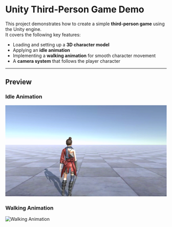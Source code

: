 # Unity Third-Person Game Demo

This project demonstrates how to create a simple **third-person game** using the Unity engine.  
It covers the following key features:

- Loading and setting up a **3D character model**  
- Applying an **idle animation**  
- Implementing a **walking animation** for smooth character movement  
- A **camera system** that follows the player character  

---

## Preview

### Idle Animation
![Idle Animation](media/movie_001.gif)

### Walking Animation
![Walking Animation](media/movie_002%20-%20Trim.gif)
